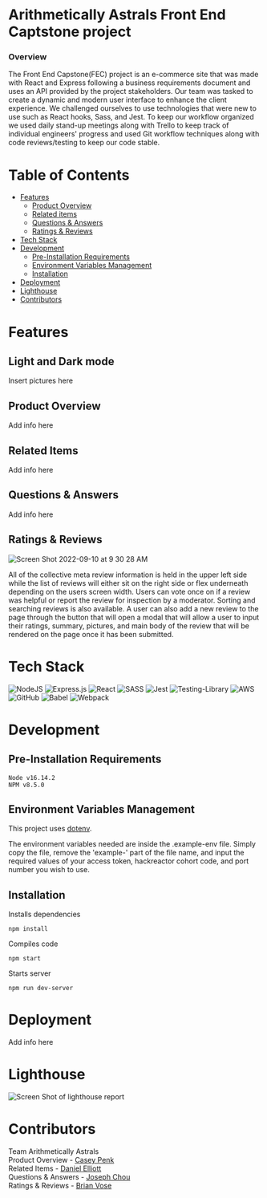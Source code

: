 # Arithmetically Astrals Front End Captstone project

### Overview

The Front End Capstone(FEC) project is an e-commerce site that was made with React and Express following a business requirements document and uses an API provided by the project stakeholders. Our team was tasked to create a dynamic and modern user interface to enhance the client experience. We challenged ourselves to use technologies that were new to use such as React hooks, Sass, and Jest. To keep our workflow organized we used daily stand-up meetings along with Trello to keep track of individual engineers' progress and used Git workflow techniques along with code reviews/testing to keep our code stable.

# Table of Contents

- [Features](#features)
  - [Product Overview](#product-overview)
  - [Related items](#related-items)
  - [Questions & Answers](#questions-&-answers)
  - [Ratings & Reviews](#ratings-&-reviews)
- [Tech Stack](#tech-stack)
- [Development](#development)
  - [Pre-Installation Requirements](#pre-installation-requirements)
  - [Environment Variables Management](#environment-variables-management)
  - [Installation](#installation)
- [Deployment](#deployment)
- [Lighthouse](#lighthouse)
- [Contributors](#contributors)

# Features

## Light and Dark mode

Insert pictures here

## Product Overview

Add info here

## Related Items

Add info here

## Questions & Answers

Add info here

## Ratings & Reviews

![Screen Shot 2022-09-10 at 9 30 28 AM](https://user-images.githubusercontent.com/103958999/189490719-c424128d-79d1-48b0-b19c-a1abf0c116e4.jpeg)

All of the collective meta review information is held in the upper left side while the list of reviews will either sit on the right side or flex underneath depending on the users screen width. Users can vote once on if a review was helpful or report the review for inspection by a moderator. Sorting and searching reviews is also available. A user can also add a new review to the page through the button that will open a modal that will allow a user to input their ratings, summary, pictures, and main body of the review that will be rendered on the page once it has been submitted.

# Tech Stack

![NodeJS](https://img.shields.io/badge/node.js-6DA55F?style=for-the-badge&logo=node.js&logoColor=white)
![Express.js](https://img.shields.io/badge/express.js-%23404d59.svg?style=for-the-badge&logo=express&logoColor=%2361DAFB)
![React](https://img.shields.io/badge/react-%2320232a.svg?style=for-the-badge&logo=react&logoColor=%2361DAFB)
![SASS](https://img.shields.io/badge/SASS-hotpink.svg?style=for-the-badge&logo=SASS&logoColor=white)
![Jest](https://img.shields.io/badge/-jest-%23C21325?style=for-the-badge&logo=jest&logoColor=white)
![Testing-Library](https://img.shields.io/badge/-TestingLibrary-%23E33332?style=for-the-badge&logo=testing-library&logoColor=white)
![AWS](https://img.shields.io/badge/AWS-%23FF9900.svg?style=for-the-badge&logo=amazon-aws&logoColor=white)
![GitHub](https://img.shields.io/badge/github-%23121011.svg?style=for-the-badge&logo=github&logoColor=white)
![Babel](https://img.shields.io/badge/Babel-F9DC3e?style=for-the-badge&logo=babel&logoColor=black)
![Webpack](https://img.shields.io/badge/webpack-%238DD6F9.svg?style=for-the-badge&logo=webpack&logoColor=black)

# Development

## Pre-Installation Requirements

```
Node v16.14.2
NPM v8.5.0
```

## Environment Variables Management

This project uses [dotenv](https://github.com/motdotla/dotenv).

The environment variables needed are inside the .example-env file. Simply copy the file, remove the 'example-' part of the file name, and input the required values of your access token, hackreactor cohort code, and port number you wish to use. 

## Installation

Installs dependencies
```
npm install
```
Compiles code
```
npm start
```
Starts server
```
npm run dev-server
```

# Deployment

Add info here

# Lighthouse

![Screen Shot of lighthouse report](https://user-images.githubusercontent.com/103958999/189490868-c61e6d32-c957-4883-b772-e6d293e27785.jpeg)

# Contributors

Team Arithmetically Astrals\
Product Overview - [Casey Penk](https://github.com/caseypenk)\
Related Items - [Daniel Elliott](https://github.com/delliott33)\
Questions & Answers - [Joseph Chou](https://github.com/JosephChou124)\
Ratings & Reviews - [Brian Vose](https://github.com/Banzubie)
